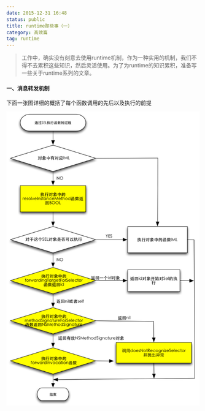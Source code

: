 ```yaml
---
date: 2015-12-31 16:48
status: public
title: runtime那些事（一）
category: 高效篇
tag: runtime
---
```


> 工作中，确实没有刻意去使用runtime机制，作为一种实用的机制，我们不得不去累积这些知识，然后灵活使用。为了为runtime的知识累积，准备写一些关于runtime系列的文章。
#### 一、消息转发机制
下面一张图详细的概括了每个函数调用的先后以及执行的前提

![](/images/runtime消息转发.png)